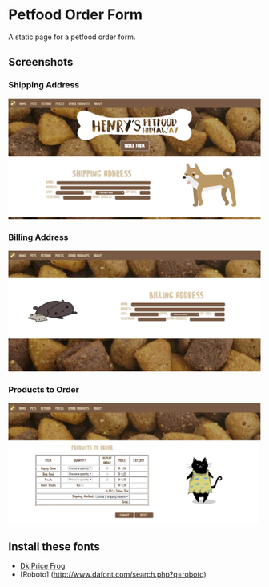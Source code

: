 # Petfood Order Form

A static page for a petfood order form.

## Screenshots

### Shipping Address
![Screenshot-1](Image/sc-1.png)

### Billing Address
![Screenshot-2](Image/sc-2.png)

### Products to Order
![Screenshot-3](Image/sc-3.png)

## Install these fonts

* [Dk Price Frog](http://www.dafont.com/dk-prince-frog.font)
* [Roboto] (http://www.dafont.com/search.php?q=roboto)
